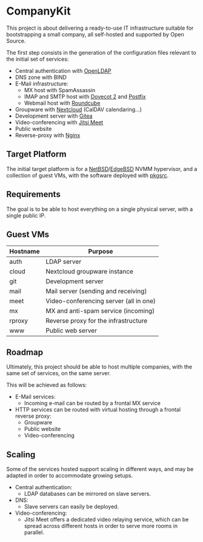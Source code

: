 CompanyKit
==========

This project is about delivering a ready-to-use IT infrastructure suitable for
bootstrapping a small company, all self-hosted and supported by Open Source.

The first step consists in the generation of the configuration files relevant to
the initial set of services:

* Central authentication with [OpenLDAP](https://www.openldap.org/)
* DNS zone with BIND
* E-Mail infrastructure:
  * MX host with SpamAssassin
  * IMAP and SMTP host with [Dovecot 2](https://www.dovecot.org/) and
    [Postfix](https://www.postfix.org/)
  * Webmail host with [Roundcube](https://roundcube.net/)
* Groupware with [Nextcloud](https://www.nextcloud.com/) (CalDAV calendaring...)
* Development server with [Gitea](https://about.gitea.com/)
* Video-conferencing with [Jitsi Meet](https://jitsi.org/jitsi-meet/)
* Public website
* Reverse-proxy with [Nginx](https://nginx.org/)

Target Platform
---------------

The initial target platform is for a
[NetBSD](https://www.NetBSD.org/)/[EdgeBSD](https://www.edgebsd.org/) NVMM
hypervisor, and a collection of guest VMs, with the software deployed with
[pkgsrc](https://www.pkgsrc.org/).

Requirements
------------

The goal is to be able to host everything on a single physical server, with a
single public IP.

Guest VMs
---------

| Hostname | Purpose                                |
|----------|----------------------------------------|
| auth     | LDAP server                            |
| cloud    | Nextcloud groupware instance           |
| git      | Development server                     |
| mail     | Mail server (sending and receiving)    |
| meet     | Video-conferencing server (all in one) |
| mx       | MX and anti-spam service (incoming)    |
| rproxy   | Reverse proxy for the infrastructure   |
| www      | Public web server                      |

Roadmap
-------

Ultimately, this project should be able to host multiple companies, with the
same set of services, on the same server.

This will be achieved as follows:

* E-Mail services:
  * Incoming e-mail can be routed by a frontal MX service
* HTTP services can be routed with virtual hosting through a frontal reverse
  proxy:
  * Groupware
  * Public website
  * Video-conferencing

Scaling
-------

Some of the services hosted support scaling in different ways, and may be
adapted in order to accommodate growing setups.

* Central authentication:
  * LDAP databases can be mirrored on slave servers.
* DNS:
  * Slave servers can easily be deployed.
* Video-conferencing:
  * Jitsi Meet offers a dedicated video relaying service, which can be spread
    across different hosts in order to serve more rooms in parallel.

